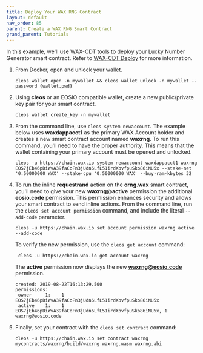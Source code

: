 ```yaml
---
title: Deploy Your WAX RNG Contract
layout: default
nav_order: 85
parent: Create a WAX RNG Smart Contract
grand_parent: Tutorials
---
```


In this example, we'll use WAX-CDT tools to deploy your Lucky Number Generator smart contract. Refer to [WAX-CDT Deploy](/wax-developer/docs/deploy_source) for more information.

1. From Docker, open and unlock your wallet.

    ```shell
    cleos wallet open -n mywallet && cleos wallet unlock -n mywallet --password {wallet.pwd}
    ```

2. Using **cleos** or an EOSIO compatible wallet, create a new public/private key pair for your smart contract.

    ```shell
    cleos wallet create_key -n mywallet
    ```

3. From the command line, use `cleos system newaccount`. The example below uses **waxdappacct1** as the primary WAX Account holder and creates a new smart contract account named **waxrng**. To run this command, you'll need to have the proper authority. This means that the wallet containing your primary account must be opened and unlocked.

    ```shell
    cleos -u https://chain.wax.io system newaccount waxdappacct1 waxrng EOS7jEb46pDiWvA39faCoFn3jUdn6LfL51irdXbvfpuSko86iNU5x --stake-net '0.50000000 WAX' --stake-cpu '0.50000000 WAX' --buy-ram-kbytes 32
    ```

4. To run the inline **requestrand** action on the **orng.wax** smart contract, you'll need to give your new **waxrng@active** permission the additional **eosio.code** permission. This permission enhances security and allows your smart contract to send inline actions. From the command line, run the `cleos set account permission` command, and include the literal `--add-code` parameter.

    ```shell
    cleos -u https://chain.wax.io set account permission waxrng active --add-code
    ```

    To verify the new permission, use the `cleos get account` command:

    ```shell
     cleos -u https://chain.wax.io get account waxrng
    ```

    The **active** permission now displays the new **waxrng@eosio.code** permission.

    ```shell
    created: 2019-08-22T16:13:29.500
    permissions:
     owner     1:    1 EOS7jEb46pDiWvA39faCoFn3jUdn6LfL51irdXbvfpuSko86iNU5x
     active    1:    1 EOS7jEb46pDiWvA39faCoFn3jUdn6LfL51irdXbvfpuSko86iNU5x, 1 waxrng@eosio.code
    ```

5. Finally, set your contract with the `cleos set contract` command:

    ```shell
    cleos -u https://chain.wax.io set contract waxrng mycontracts/waxrng/build/waxrng waxrng.wasm waxrng.abi
    ```
